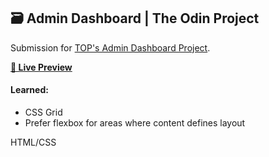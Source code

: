 ## 🗃️ Admin Dashboard | The Odin Project

Submission for [TOP's Admin Dashboard Project](https://www.theodinproject.com/lessons/node-path-intermediate-html-and-css-admin-dashboard).

**[🔗 Live Preview](https://1ynelle.github.io/admin-dash/)**

#### Learned:

- CSS Grid
- Prefer flexbox for areas where content defines layout

HTML/CSS
